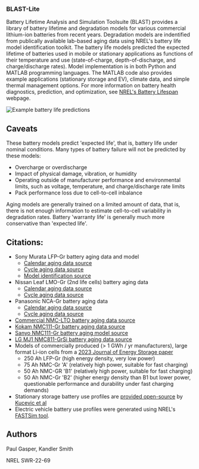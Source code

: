 ### BLAST-Lite

Battery Lifetime Analysis and Simulation Toolsuite (BLAST) provides a library of battery lifetime and degradation models for various commercial lithium-ion batteries from recent years. Degradation models are indentified from publically available lab-based aging data using NREL's battery life model identification toolkit. The battery life models predicted the expected lifetime of batteries used in mobile or stationary applications as functions of their temperature and use (state-of-charge, depth-of-discharge, and charge/discharge rates). Model implementation is in both Python and MATLAB programming languages. The MATLAB code also provides example applications (stationary storage and EV), climate data, and simple thermal management options. For more information on battery health diagnostics, prediction, and optimization, see [NREL's Battery Lifespan](https://www.nrel.gov/transportation/battery-lifespan.html) webpage.

![Example battery life predictions](example_battery_life.png)

## Caveats
These battery models predict 'expected life', that is, battery life under nominal conditions. Many types of battery failure will not be predicted by these models:
- Overcharge or overdischarge
- Impact of physical damage, vibration, or humidity
- Operating outside of manufacturer performance and environmental limits, such as voltage, temperature, and charge/discharge rate limits
- Pack performance loss due to cell-to-cell inbalance

Aging models are generally trained on a limited amount of data, that is, there is not enough information to estimate cell-to-cell variability in degradation rates.
Battery 'warranty life' is generally much more conservative than 'expected life'.

## Citations:
 - Sony Murata LFP-Gr battery aging data and model
     - [Calendar aging data source](https://doi.org/10.1016/j.est.2018.01.019)
     - [Cycle aging data source](https://doi.org/10.1016/j.jpowsour.2019.227666)
     - [Model identification source](https://doi.org/10.1149/1945-7111/ac86a8)
 - Nissan Leaf LMO-Gr (2nd life cells) battery aging data
     - [Calendar aging data source](https://doi.org/10.1109/EEEIC/ICPSEUROPE54979.2022.9854784)
     - [Cycle aging data source](https://doi.org/10.1016/j.est.2020.101695)
 - Panasonic NCA-Gr battery aging data
     - [Calendar aging data source](https://dx.doi.org/10.1149/2.0411609jes)
     - [Cycle aging data source](https://doi.org/10.1149/1945-7111/abae37)
 - [Commercial NMC-LTO battery aging data source](https://doi.org/10.1016/j.jpowsour.2020.228566)
 - [Kokam NMC111-Gr battery aging data source](https://ieeexplore.ieee.org/iel7/7951530/7962914/07963578.pdf)
 - [Sanyo NMC111-Gr battery aging model source](http://dx.doi.org/10.1016/j.jpowsour.2014.02.012)
 - [LG MJ1 NMC811-GrSi battery aging data source](https://everlasting-project.eu/wp-content/uploads/2020/03/EVERLASTING_D2.3_final_20200228.pdf)
 - Models of commercially produced (> 1 GWh / yr manufacturers), large format Li-ion cells from a [2023 Journal of Energy Storage paper](https://doi.org/10.1016/j.est.2023.109042)
    - 250 Ah LFP-Gr (high energy density, very low power)
    - 75 Ah NMC-Gr 'A' (relatively high power, suitable for fast charging)
    - 50 Ah NMC-GR 'B1' (relatively high power, suitable for fast charging)
    - 50 Ah NMC-Gr 'B2' (higher energy density than B1 but lower power, questionable performance and durability under fast charging demands)
 - Stationary storage battery use profiles are [provided open-source](https://dataserv.ub.tum.de/index.php/s/m1510254) by [Kucevic et al](https://www.sciencedirect.com/science/article/pii/S2352152X19309016)
 - Electric vehicle battery use profiles were generated using NREL's [FASTSim tool](https://www.nrel.gov/transportation/fastsim.html).

## Authors
Paul Gasper, Kandler Smith

NREL SWR-22-69
